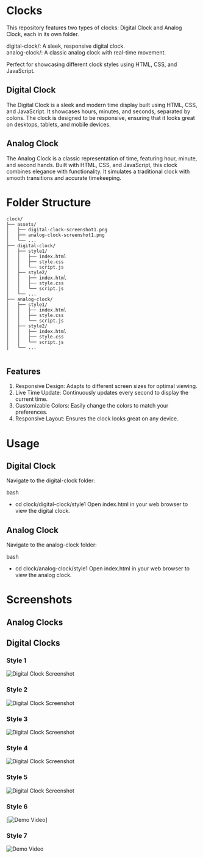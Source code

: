 # Clocks

This repository features two types of clocks: Digital Clock and Analog Clock, each in its own folder.

digital-clock/: A sleek, responsive digital clock.  
analog-clock/: A classic analog clock with real-time movement.

Perfect for showcasing different clock styles using HTML, CSS, and JavaScript.

## Digital Clock

The Digital Clock is a sleek and modern time display built using HTML, CSS, and JavaScript. It showcases hours, minutes, and seconds, separated by colons. The clock is designed to be responsive, ensuring that it looks great on desktops, tablets, and mobile devices.

## Analog Clock

The Analog Clock is a classic representation of time, featuring hour, minute, and second hands. Built with HTML, CSS, and JavaScript, this clock combines elegance with functionality. It simulates a traditional clock with smooth transitions and accurate timekeeping.

# Folder Structure

```plaintext
clock/
├── assets/
│   ├── digital-clock-screenshot1.png
│   ├── analog-clock-screenshot1.png
│   └── ...
├── digital-clock/
│   ├── style1/
│   │   ├── index.html
│   │   ├── style.css
│   │   └── script.js
│   ├── style2/
│   │   ├── index.html
│   │   ├── style.css
│   │   └── script.js
│   └── ...
├── analog-clock/
│   ├── style1/
│   │   ├── index.html
│   │   ├── style.css
│   │   └── script.js
│   ├── style2/
│   │   ├── index.html
│   │   ├── style.css
│   │   └── script.js
│   └── ...


```

## Features

1. Responsive Design: Adapts to different screen sizes for optimal viewing.
2. Live Time Update: Continuously updates every second to display the current time.
3. Customizable Colors: Easily change the colors to match your preferences.
4. Responsive Layout: Ensures the clock looks great on any device.

# Usage

## Digital Clock

Navigate to the digital-clock folder:

bash

- cd clock/digital-clock/style1
  Open index.html in your web browser to view the digital clock.

## Analog Clock

Navigate to the analog-clock folder:

bash

- cd clock/analog-clock/style1
  Open index.html in your web browser to view the analog clock.

# Screenshots

## Analog Clocks

## Digital Clocks

### Style 1

![Digital Clock Screenshot](/assets/DigitalClock-style1.jpeg)

### Style 2

![Digital Clock Screenshot](/assets/DigitalClock-style2.jpeg)

### Style 3

![Digital Clock Screenshot](/assets/DigitalClock-style3.jpeg)

### Style 4

![Digital Clock Screenshot](/assets/DigitalClock-style4.jpeg)

### Style 5

![Digital Clock Screenshot](/assets/DigitalClock-style5.jpeg)

### Style 6

[![Demo Video](/assets/DigitalClock-style6.gif)]

### Style 7

![Demo Video](/assets/DigitalClock-style7.gif)
